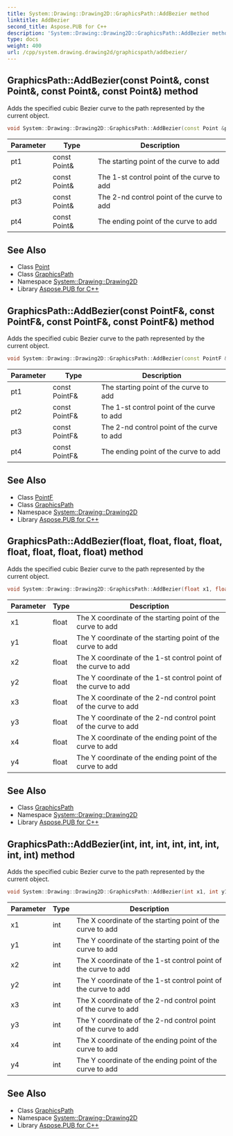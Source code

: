 ```yaml
---
title: System::Drawing::Drawing2D::GraphicsPath::AddBezier method
linktitle: AddBezier
second_title: Aspose.PUB for C++
description: 'System::Drawing::Drawing2D::GraphicsPath::AddBezier method. Adds the specified cubic Bezier curve to the path represented by the current object in C++.'
type: docs
weight: 400
url: /cpp/system.drawing.drawing2d/graphicspath/addbezier/
---
```

## GraphicsPath::AddBezier(const Point\&, const Point\&, const Point\&, const Point\&) method


Adds the specified cubic Bezier curve to the path represented by the current object.

```cpp
void System::Drawing::Drawing2D::GraphicsPath::AddBezier(const Point &pt1, const Point &pt2, const Point &pt3, const Point &pt4)
```


| Parameter | Type | Description |
| --- | --- | --- |
| pt1 | const Point\& | The starting point of the curve to add |
| pt2 | const Point\& | The 1-st control point of the curve to add |
| pt3 | const Point\& | The 2-nd control point of the curve to add |
| pt4 | const Point\& | The ending point of the curve to add |

## See Also

* Class [Point](../../../system.drawing/point/)
* Class [GraphicsPath](../)
* Namespace [System::Drawing::Drawing2D](../../)
* Library [Aspose.PUB for C++](../../../)
## GraphicsPath::AddBezier(const PointF\&, const PointF\&, const PointF\&, const PointF\&) method


Adds the specified cubic Bezier curve to the path represented by the current object.

```cpp
void System::Drawing::Drawing2D::GraphicsPath::AddBezier(const PointF &pt1, const PointF &pt2, const PointF &pt3, const PointF &pt4)
```


| Parameter | Type | Description |
| --- | --- | --- |
| pt1 | const PointF\& | The starting point of the curve to add |
| pt2 | const PointF\& | The 1-st control point of the curve to add |
| pt3 | const PointF\& | The 2-nd control point of the curve to add |
| pt4 | const PointF\& | The ending point of the curve to add |

## See Also

* Class [PointF](../../../system.drawing/pointf/)
* Class [GraphicsPath](../)
* Namespace [System::Drawing::Drawing2D](../../)
* Library [Aspose.PUB for C++](../../../)
## GraphicsPath::AddBezier(float, float, float, float, float, float, float, float) method


Adds the specified cubic Bezier curve to the path represented by the current object.

```cpp
void System::Drawing::Drawing2D::GraphicsPath::AddBezier(float x1, float y1, float x2, float y2, float x3, float y3, float x4, float y4)
```


| Parameter | Type | Description |
| --- | --- | --- |
| x1 | float | The X coordinate of the starting point of the curve to add |
| y1 | float | The Y coordinate of the starting point of the curve to add |
| x2 | float | The X coordinate of the 1-st control point of the curve to add |
| y2 | float | The Y coordinate of the 1-st control point of the curve to add |
| x3 | float | The X coordinate of the 2-nd control point of the curve to add |
| y3 | float | The Y coordinate of the 2-nd control point of the curve to add |
| x4 | float | The X coordinate of the ending point of the curve to add |
| y4 | float | The Y coordinate of the ending point of the curve to add |

## See Also

* Class [GraphicsPath](../)
* Namespace [System::Drawing::Drawing2D](../../)
* Library [Aspose.PUB for C++](../../../)
## GraphicsPath::AddBezier(int, int, int, int, int, int, int, int) method


Adds the specified cubic Bezier curve to the path represented by the current object.

```cpp
void System::Drawing::Drawing2D::GraphicsPath::AddBezier(int x1, int y1, int x2, int y2, int x3, int y3, int x4, int y4)
```


| Parameter | Type | Description |
| --- | --- | --- |
| x1 | int | The X coordinate of the starting point of the curve to add |
| y1 | int | The Y coordinate of the starting point of the curve to add |
| x2 | int | The X coordinate of the 1-st control point of the curve to add |
| y2 | int | The Y coordinate of the 1-st control point of the curve to add |
| x3 | int | The X coordinate of the 2-nd control point of the curve to add |
| y3 | int | The Y coordinate of the 2-nd control point of the curve to add |
| x4 | int | The X coordinate of the ending point of the curve to add |
| y4 | int | The Y coordinate of the ending point of the curve to add |

## See Also

* Class [GraphicsPath](../)
* Namespace [System::Drawing::Drawing2D](../../)
* Library [Aspose.PUB for C++](../../../)
